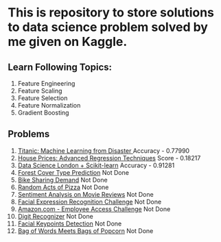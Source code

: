 # This is repository to store solutions to data science problem solved by me given on Kaggle.
## Learn Following Topics:
1. Feature Engineering
2. Feature Scaling
3. Feature Selection
4. Feature Normalization
5. Gradient Boosting

## Problems
1. [Titanic: Machine Learning from Disaster ](https://www.kaggle.com/c/titanic)  Accuracy - 0.77990
2. [House Prices: Advanced Regression Techniques](https://www.kaggle.com/c/house-prices-advanced-regression-techniques) Score - 0.18217
3. [Data Science London + Scikit-learn](https://www.kaggle.com/c/data-science-london-scikit-learn) Accuracy - 0.91281
4. [Forest Cover Type Prediction](https://www.kaggle.com/c/forest-cover-type-prediction) Not Done
5. [Bike Sharing Demand](https://www.kaggle.com/c/bike-sharing-demand) Not Done
6. [Random Acts of Pizza](https://www.kaggle.com/c/random-acts-of-pizza) Not Done
7. [Sentiment Analysis on Movie Reviews](http://www.kaggle.com/c/sentiment-analysis-on-movie-reviews) Not Done
8. [Facial Expression Recognition Challenge](https://www.kaggle.com/c/challenges-in-representation-learning-facial-expression-recognition-challenge/data) Not Done
9. [Amazon.com - Employee Access Challenge](https://www.kaggle.com/c/amazon-employee-access-challenge/data) Not Done
10. [Digit Recognizer](https://www.kaggle.com/c/digit-recognizer) Not Done
11. [Facial Keypoints Detection](https://www.kaggle.com/c/facial-keypoints-detection) Not Done
12. [Bag of Words Meets Bags of Popcorn](https://www.kaggle.com/c/word2vec-nlp-tutorial) Not Done
